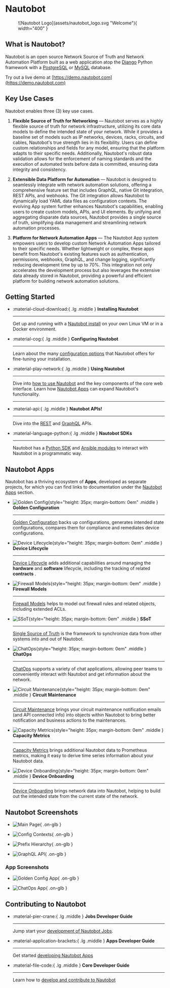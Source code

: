 # Nautobot

<!-- pyml disable-num-lines 5 no-inline-html,proper-names -->
<figure markdown="span">
  ![Nautobot Logo](assets/nautobot_logo.svg "Welcome"){ width="400" }
</figure>

## What is Nautobot?

Nautobot is an open source Network Source of Truth and Network Automation Platform built as a web application atop the [Django](https://www.djangoproject.com/) Python framework with a [PostgreSQL](https://www.postgresql.org/) or [MySQL](https://www.mysql.com) database.

<!-- pyml disable-next-line proper-names -->
Try out a live demo at [https://demo.nautobot.com](https://demo.nautobot.com)

## Key Use Cases

Nautobot enables three (3) key use cases.

1. **Flexible Source of Truth for Networking** — Nautobot serves as a highly flexible source of truth for network infrastructure, utilizing its core data models to define the intended state of your network. While it provides a baseline set of models such as IP networks, devices, racks, circuits, and cables, Nautobot's true strength lies in its flexibility. Users can define custom relationships and fields for any model, ensuring that the platform adapts to their specific needs. Additionally, Nautobot's robust data validation allows for the enforcement of naming standards and the execution of automated tests before data is committed, ensuring data integrity and consistency.

2. **Extensible Data Platform for Automation** — Nautobot is designed to seamlessly integrate with network automation solutions, offering a comprehensive feature set that includes GraphQL, native Git integration, REST APIs, and webhooks. The Git integration allows Nautobot to dynamically load YAML data files as configuration contexts. The evolving App system further enhances Nautobot's capabilities, enabling users to create custom models, APIs, and UI elements. By unifying and aggregating disparate data sources, Nautobot provides a single source of truth, simplifying data management and streamlining network automation processes.

3. **Platform for Network Automation Apps** — The Nautobot App system empowers users to develop custom Network Automation Apps tailored to their specific needs. Whether lightweight or complex, these apps benefit from Nautobot's existing features such as authentication, permissions, webhooks, GraphQL, and change logging, significantly reducing development time by up to 70%. This integration not only accelerates the development process but also leverages the extensive data already stored in Nautobot, providing a powerful and efficient platform for building network automation solutions.

## Getting Started

<!-- pyml disable-num-lines 30 no-inline-html,proper-names -->
<div class="grid cards" markdown>

- :material-cloud-download:{ .lg .middle } **Installing Nautobot**

    ---
    Get up and running with a [Nautobot install](user-guide/administration/installation/index.md) on your own Linux VM or in a Docker environment.

- :material-cog:{ .lg .middle } **Configuring Nautobot**

    ---
    Learn about the many [configuration options](user-guide/administration/configuration/index.md) that Nautobot offers for fine-tuning your installation.

- :material-play-network:{ .lg .middle } **Using Nautobot**

    ---
    Dive into [how to use Nautobot](user-guide/feature-guides/getting-started/index.md) and the key components of the core web interface.
    Learn how [Nautobot Apps](apps/index.md) can expand Nautobot's functionality.

    ---

- :material-api:{ .lg .middle } **Nautobot APIs!**

    ---
    Dive into the [REST](user-guide/platform-functionality/rest-api/overview.md) and [GraphQL](user-guide/platform-functionality/graphql.md) APIs.

- :material-language-python:{ .lg .middle } **Nautobot SDKs**

    ---
    Nautobot has a [Python SDK](https://docs.nautobot.com/projects/pynautobot/en/latest/index.html) and [Ansible modules](https://galaxy.ansible.com/ui/repo/published/networktocode/nautobot/docs/) to interact with Nautobot in a programmatic way.

</div>

## Nautobot Apps

Nautobot has a thriving ecosystem of **Apps**, developed as separate projects, for which you can find links to documentation under the [Nautobot Apps](apps/index.md) section.

<!-- pyml disable-num-lines 42 no-inline-html -->
<div class="grid cards" markdown>

- ![Golden Config](assets/app-icons/icon-GoldenConfiguration.png){style="height: 35px; margin-bottom: 0em" .middle } **Golden Configuration**

    ---
    [Golden Configuration](https://docs.nautobot.com/projects/golden-config/en/latest/) backs up configurations, generates intended state configurations, compares them for compliance and remediates device configurations.

- ![Device Lifecycle](assets/app-icons/icon-DeviceLifecycle.png){style="height: 35px; margin-bottom: 0em" .middle } **Device Lifecycle**

    ---
    [Device Lifecycle](https://github.com/nautobot/nautobot-app-device-lifecycle-mgmt) adds additional capabilities around managing the **hardware** and **software** lifecycle, including the tracking of related **contracts** .

- ![Firewall Models](assets/app-icons/icon-FirewallModels.png){style="height: 35px; margin-bottom: 0em" .middle } **Firewall Models**

    ---
    [Firewall Models](https://docs.nautobot.com/projects/firewall-models/en/latest/) helps to model out firewall rules and related objects, including extended ACLs.

- ![SSoT](assets/app-icons/icon-SSoT.png){style="height: 35px; margin-bottom: 0em" .middle } **SSoT**

    ---
    [Single Source of Truth](https://docs.nautobot.com/projects/ssot/en/latest/) is the framework to synchronize data from other systems into and out of Nautobot.

- ![ChatOps](assets/app-icons/icon-ChatOps.png){style="height: 35px; margin-bottom: 0em" .middle } **ChatOps**

    ---
    [ChatOps](https://github.com/nautobot/nautobot-app-chatops) supports a variety of chat applications, allowing peer teams to conveniently interact with Nautobot and get information about the network.

- ![Circuit Maintenance](assets/app-icons/icon-CircuitMaintenance.png){style="height: 35px; margin-bottom: 0em" .middle } **Circuit Maintenance**

    ---
    [Circuit Maintenance](https://docs.nautobot.com/projects/circuit-maintenance/en/latest/) brings your circuit maintenance notification emails (and API connected info) into objects within Nautobot to bring better notification and business actions to the maintenances.

- ![Capacity Metrics](assets/app-icons/icon-CapacityMetrics.svg){style="height: 35px; margin-bottom: 0em" .middle } **Capacity Metrics**

    ---
    [Capacity Metrics](https://docs.nautobot.com/projects/capacity-metrics/en/latest/) brings additional Nautobot data to Prometheus metrics, making it easy to derive time series information about your Nautobot data.

- ![Device Onboarding](assets/app-icons/icon-DeviceOnboarding.png){style="height: 35px; margin-bottom: 0em" .middle } **Device Onboarding**

    ---
    [Device Onboarding](https://docs.nautobot.com/projects/device-onboarding/en/latest/) brings network data into Nautobot, helping to build out the intended state from the current state of the network.

</div>

## Nautobot Screenshots

<!-- pyml disable-num-lines 11 no-inline-html -->
<div class="grid cards" markdown>

- ![Main Page](media/ss_main_page.png){ .on-glb }

- ![Config Contexts](media/ss_config_contexts.png){ .on-glb }

- ![Prefix Hierarchy](media/ss_prefix_hierarchy.png){ .on-glb }

- ![GraphQL API](media/ss_graphiql.png){ .on-glb }

</div>

### App Screenshots

<!-- pyml disable-num-lines 7 no-inline-html -->
<div class="grid cards" markdown>

- ![Golden Config App](media/ss_app_golden_config.png){ .on-glb }

- ![ChatOps App](media/ss_app_chatops.png){ .on-glb }

</div>

## Contributing to Nautobot

<!-- pyml disable-num-lines 17 no-inline-html -->
<div class="grid cards" markdown>

- :material-pier-crane:{ .lg .middle } **Jobs Developer Guide**

    ---
    Jump start your [development of Nautobot Jobs](development/jobs/index.md).

- :material-application-brackets:{ .lg .middle } **Apps Developer Guide**

    ---
    Get started [developing Nautobot Apps](development/apps/index.md)

- :material-file-code:{ .lg .middle } **Core Developer Guide**

    ---
    Learn how to [develop and contribute to Nautobot](development/core/getting-started.md)

</div>
